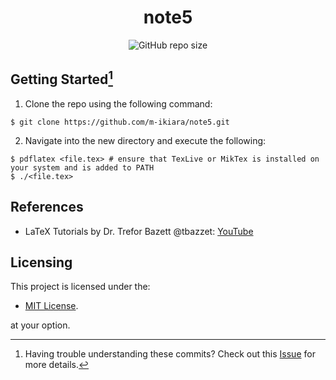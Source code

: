 <div align="center">
    <h1>note5</h1>
    <img alt="GitHub repo size" src="https://img.shields.io/github/repo-size/m-ikiara/note5?style=plastic&color=yellow" />
</div>

## Getting Started[^1]

1. Clone the repo using the following command:

```console
$ git clone https://github.com/m-ikiara/note5.git
```

2. Navigate into the new directory and execute the following:

```console
$ pdflatex <file.tex> # ensure that TexLive or MikTex is installed on your system and is added to PATH
$ ./<file.tex>
```
## References

- LaTeX Tutorials by Dr. Trefor Bazett @tbazzet: [YouTube](https://youtube.com/@drtrefor)

## Licensing

This project is licensed under the:

- [MIT License](./LICENSE).

at your option.

[^1]: Having trouble understanding these commits? Check out this [Issue](https://github.com/m-ikiara/m-ikiara.github.io/issues/1) for more details.
